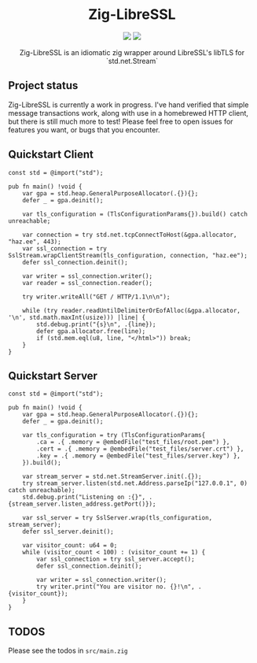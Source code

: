 <h1 align="center">Zig-LibreSSL</h1>
<p align="center">
    <a href="LICENSE"><img src="https://badgen.net/github/license/haze/zig-libressl" /></a>
    <a href="https://twitter.com/hhazee"><img src="https://badgen.net/badge/twitter/@hhazee/1DA1F2?icon&label" /></a>
</p>

<p align="center">
   Zig-LibreSSL is an idiomatic zig wrapper around LibreSSL's libTLS for `std.net.Stream`
</p>

## Project status
Zig-LibreSSL is currently a work in progress. I've hand verified that simple message transactions
work, along with use in a homebrewed HTTP client, but there is still much more to test! Please feel
free to open issues for features you want, or bugs that you encounter.

## Quickstart Client
```zig
const std = @import("std");

pub fn main() !void {
    var gpa = std.heap.GeneralPurposeAllocator(.{}){};
    defer _ = gpa.deinit();

    var tls_configuration = (TlsConfigurationParams{}).build() catch unreachable;

    var connection = try std.net.tcpConnectToHost(&gpa.allocator, "haz.ee", 443);
    var ssl_connection = try SslStream.wrapClientStream(tls_configuration, connection, "haz.ee");
    defer ssl_connection.deinit();

    var writer = ssl_connection.writer();
    var reader = ssl_connection.reader();

    try writer.writeAll("GET / HTTP/1.1\n\n");

    while (try reader.readUntilDelimiterOrEofAlloc(&gpa.allocator, '\n', std.math.maxInt(usize))) |line| {
        std.debug.print("{s}\n", .{line});
        defer gpa.allocator.free(line);
        if (std.mem.eql(u8, line, "</html>")) break;
    }
}
```

## Quickstart Server
```zig
const std = @import("std");

pub fn main() !void {
    var gpa = std.heap.GeneralPurposeAllocator(.{}){};
    defer _ = gpa.deinit();

    var tls_configuration = try (TlsConfigurationParams{
        .ca = .{ .memory = @embedFile("test_files/root.pem") },
        .cert = .{ .memory = @embedFile("test_files/server.crt") },
        .key = .{ .memory = @embedFile("test_files/server.key") },
    }).build();

    var stream_server = std.net.StreamServer.init(.{});
    try stream_server.listen(std.net.Address.parseIp("127.0.0.1", 0) catch unreachable);
    std.debug.print("Listening on :{}", .{stream_server.listen_address.getPort()});

    var ssl_server = try SslServer.wrap(tls_configuration, stream_server);
    defer ssl_server.deinit();

    var visitor_count: u64 = 0;
    while (visitor_count < 100) : (visitor_count += 1) {
        var ssl_connection = try ssl_server.accept();
        defer ssl_connection.deinit();

        var writer = ssl_connection.writer();
        try writer.print("You are visitor no. {}!\n", .{visitor_count});
    }
}
```

## TODOS
Please see the todos in `src/main.zig`
